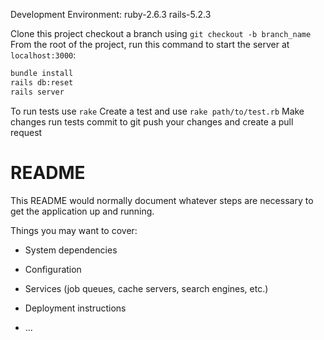 Development Environment:
ruby-2.6.3
rails-5.2.3

Clone this project
checkout a branch using `git checkout -b branch_name`
From the root of the project, run this command to start the server at `localhost:3000`:
```bash
bundle install
rails db:reset
rails server
```
To run tests use `rake`
Create a test and use `rake path/to/test.rb`
Make changes
run tests
commit to git
push your changes and create a pull request

# README

This README would normally document whatever steps are necessary to get the
application up and running.

Things you may want to cover:

* System dependencies

* Configuration

* Services (job queues, cache servers, search engines, etc.)

* Deployment instructions

* ...
